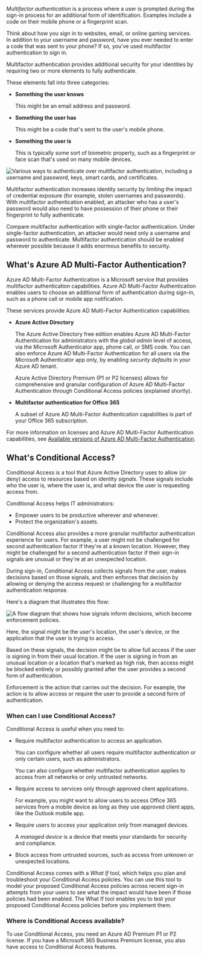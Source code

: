 
_Multifactor authentication_ is a process where a user is prompted during the sign-in process for an additional form of identification. Examples include a code on their mobile phone or a fingerprint scan.

Think about how you sign in to websites, email, or online gaming services. In addition to your username and password, have you ever needed to enter a code that was sent to your phone? If so, you've used multifactor authentication to sign in.

Multifactor authentication provides additional security for your identities by requiring two or more elements to fully authenticate.

These elements fall into three categories:

- **Something the user knows**
    
    This might be an email address and password.
    
- **Something the user has**
    
    This might be a code that's sent to the user's mobile phone.
    
- **Something the user is**
    
    This is typically some sort of biometric property, such as a fingerprint or face scan that's used on many mobile devices.
    

![Various ways to authenticate over multifactor authentication, including a username and password, keys, smart cards, and certificates.](https://learn.microsoft.com/en-us/training/azure-fundamentals/secure-access-azure-identity-services/media/4-multi-factor-authentication.png)

Multifactor authentication increases identity security by limiting the impact of credential exposure (for example, stolen usernames and passwords). With multifactor authentication enabled, an attacker who has a user's password would also need to have possession of their phone or their fingerprint to fully authenticate.

Compare multifactor authentication with single-factor authentication. Under single-factor authentication, an attacker would need only a username and password to authenticate. Multifactor authentication should be enabled wherever possible because it adds enormous benefits to security.

## What's Azure AD Multi-Factor Authentication?

Azure AD Multi-Factor Authentication is a Microsoft service that provides multifactor authentication capabilities. Azure AD Multi-Factor Authentication enables users to choose an additional form of authentication during sign-in, such as a phone call or mobile app notification.

These services provide Azure AD Multi-Factor Authentication capabilities:

- **Azure Active Directory**
    
    The Azure Active Directory free edition enables Azure AD Multi-Factor Authentication for administrators with the _global admin_ level of access, via the Microsoft Authenticator app, phone call, or SMS code. You can also enforce Azure AD Multi-Factor Authentication for all users via the Microsoft Authenticator app only, by enabling _security defaults_ in your Azure AD tenant.
    
    Azure Active Directory Premium (P1 or P2 licenses) allows for comprehensive and granular configuration of Azure AD Multi-Factor Authentication through Conditional Access policies (explained shortly).
    
- **Multifactor authentication for Office 365**
    
    A subset of Azure AD Multi-Factor Authentication capabilities is part of your Office 365 subscription.
    

For more information on licenses and Azure AD Multi-Factor Authentication capabilities, see [Available versions of Azure AD Multi-Factor Authentication](https://learn.microsoft.com/en-us/azure/active-directory/authentication/concept-mfa-licensing#available-versions-of-azure-multi-factor-authentication?azure-portal=true).

## What's Conditional Access?

Conditional Access is a tool that Azure Active Directory uses to allow (or deny) access to resources based on identity _signals_. These signals include who the user is, where the user is, and what device the user is requesting access from.

Conditional Access helps IT administrators:

- Empower users to be productive wherever and whenever.
- Protect the organization's assets.

Conditional Access also provides a more granular multifactor authentication experience for users. For example, a user might not be challenged for second authentication factor if they're at a known location. However, they might be challenged for a second authentication factor if their sign-in signals are unusual or they're at an unexpected location.

During sign-in, Conditional Access collects signals from the user, makes decisions based on those signals, and then enforces that decision by allowing or denying the access request or challenging for a multifactor authentication response.

Here's a diagram that illustrates this flow:

![A flow diagram that shows how signals inform decisions, which become enforcement policies.](https://learn.microsoft.com/en-us/training/azure-fundamentals/secure-access-azure-identity-services/media/4-conditional-access-signal-decision-enforcement.png)

Here, the signal might be the user's location, the user's device, or the application that the user is trying to access.

Based on these signals, the decision might be to allow full access if the user is signing in from their usual location. If the user is signing in from an unusual location or a location that's marked as high risk, then access might be blocked entirely or possibly granted after the user provides a second form of authentication.

Enforcement is the action that carries out the decision. For example, the action is to allow access or require the user to provide a second form of authentication.

### When can I use Conditional Access?

Conditional Access is useful when you need to:

- Require multifactor authentication to access an application.
    
    You can configure whether all users require multifactor authentication or only certain users, such as administrators.
    
    You can also configure whether multifactor authentication applies to access from all networks or only untrusted networks.
    
- Require access to services only through approved client applications.
    
    For example, you might want to allow users to access Office 365 services from a mobile device as long as they use approved client apps, like the Outlook mobile app.
    
- Require users to access your application only from managed devices.
    
    A _managed device_ is a device that meets your standards for security and compliance.
    
- Block access from untrusted sources, such as access from unknown or unexpected locations.
    

Conditional Access comes with a _What If_ tool, which helps you plan and troubleshoot your Conditional Access policies. You can use this tool to model your proposed Conditional Access policies across recent sign-in attempts from your users to see what the impact would have been if those policies had been enabled. The What If tool enables you to test your proposed Conditional Access policies before you implement them.

### Where is Conditional Access available?

To use Conditional Access, you need an Azure AD Premium P1 or P2 license. If you have a Microsoft 365 Business Premium license, you also have access to Conditional Access features.